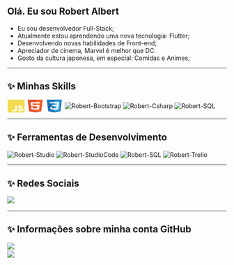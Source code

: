 <!--### Hi there 👋 -->

## Olá. Eu sou Robert Albert
 
 - Eu sou desenvolvedor Full-Stack; 
 - Atualmente estou aprendendo uma nova tecnologia: Flutter; 
 - Desenvolvendo novas habilidades de Front-end;
 - Apreciador de cinema, Marvel é melhor que DC.
 - Gosto da cultura japonesa, em especial: Comidas e Animes;
  
  ---- 
  
 ## ✨ Minhas Skills
  <div style="display: inline_block">  
  <img align="center" alt="Robert-Js" height="30" width="40" src="https://raw.githubusercontent.com/devicons/devicon/master/icons/javascript/javascript-plain.svg">  
  <img align="center" alt="Robert-HTML" height="30" width="40" src="https://raw.githubusercontent.com/devicons/devicon/master/icons/html5/html5-original.svg">
  <img align="center" alt="Robert-CSS" height="30" width="40" src="https://raw.githubusercontent.com/devicons/devicon/master/icons/css3/css3-original.svg">
  <img align="center" alt="Robert-Bootstrap" height="30" width="30" src="https://img.icons8.com/color/452/bootstrap.png">
  <img align="center" alt="Robert-Csharp" height="30" width="30" src="https://img.icons8.com/color/48/000000/c-sharp-logo-2.png">
  <img align="center" alt="Robert-SQL" height="30" width="30" src="https://cdn.icon-icons.com/icons2/534/PNG/512/data-analysis_icon-icons.com_52842.png">  
</div>
 
---- 
 ## ✨ Ferramentas de Desenvolvimento
 <div style="display: inline_block">  
  <img align="center" alt="Robert-Studio" height="30" width="30" src="https://cdn.icon-icons.com/icons2/615/PNG/256/Visual_Studio_icon-icons.com_56597.png">    
  <img align="center" alt="Robert-StudioCode" height="30" width="30" src="https://cdn.icon-icons.com/icons2/615/PNG/256/Visual_Code_icon-icons.com_56584.png">      
  <img align="center" alt="Robert-SQL" height="30" width="30" src="https://cdn.icon-icons.com/icons2/1495/PNG/512/mysqlworkbench_102952.png">     
  <img align="center" alt="Robert-Trello" height="30" width="30" src="https://cdn.icon-icons.com/icons2/2429/PNG/512/trello_logo_icon_147221.png">
 </div>
  
  ---- 
  ## ✨ Redes Sociais
<div> 
  <a href="https://www.linkedin.com/in/robert-albert-lsilva/" target="_blank"><img src="https://img.shields.io/badge/-LinkedIn-%230077B5?style=for-the-badge&logo=linkedin&logoColor=white" target="_blank"></a>  
</div>
 
 ---- 
 ## ✨ Informações sobre minha conta GitHub
  <div>
  <img height="180em" src="https://github-readme-stats.vercel.app/api/top-langs/?username=robert4lbert&layout=compact&langs_count=7&theme=dark"/>
 </div>
 <div>  
  <a href="https://github.com/robert4lbert">
  <img height="180em" src="https://github-readme-stats.vercel.app/api?username=robert4lbert&show_icons=true&theme=dark&include_all_commits=true&count_private=true"/>
 </div>

